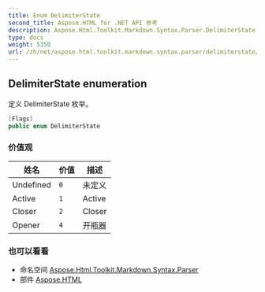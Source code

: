 ```yaml
---
title: Enum DelimiterState
second_title: Aspose.HTML for .NET API 参考
description: Aspose.Html.Toolkit.Markdown.Syntax.Parser.DelimiterState 枚举. 定义 DelimiterState 枚举
type: docs
weight: 5350
url: /zh/net/aspose.html.toolkit.markdown.syntax.parser/delimiterstate/
---
```

## DelimiterState enumeration

定义 DelimiterState 枚举。

```csharp
[Flags]
public enum DelimiterState
```

### 价值观

| 姓名 | 价值 | 描述 |
| --- | --- | --- |
| Undefined | `0` | 未定义 |
| Active | `1` | Active |
| Closer | `2` | Closer |
| Opener | `4` | 开瓶器 |

### 也可以看看

* 命名空间 [Aspose.Html.Toolkit.Markdown.Syntax.Parser](../../aspose.html.toolkit.markdown.syntax.parser/)
* 部件 [Aspose.HTML](../../)


